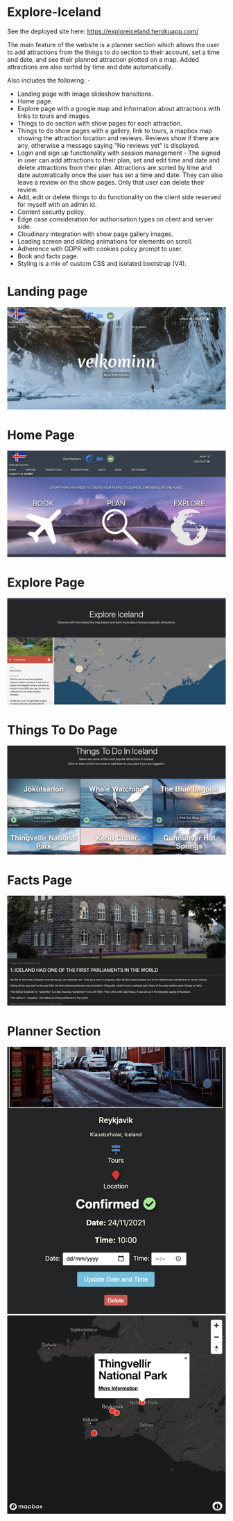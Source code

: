 # Explore-Iceland

See the deployed site here: https://exploreiceland.herokuapp.com/

The main feature of the website is a planner section which allows the user to add attractions from the things to do section to their account, set a time and date, and see their planned attraction plotted on a map. Added attractions are also sorted by time and date automatically.

Also includes the following: -
- Landing page with image slideshow transitions.
- Home page.
- Explore page with a google map and information about attractions with links to tours and images. 
- Things to do section with show pages for each attraction.
- Things to do show pages with a gallery, link to tours, a mapbox map showing the attraction location and reviews. Reviews show if there are any, otherwise a message saying "No reviews yet" is displayed.
- Login and sign up functionality with session management - The signed in user can add attractions to their plan, set and edit time and date and delete attractions from their plan. Attractions are sorted by time and date automatically once the user has set a time and date. They can also leave a review on the show pages. Only that user can delete their review.  
- Add, edit or delete things to do functionality on the client side reserved for myself with an admin id.
- Content security policy.
- Edge case consideration for authorisation types on client and server side.
- Cloudinary integration with show page gallery images.
- Loading screen and sliding animations for elements on scroll.
- Adherence with GDPR with cookies policy prompt to user.
- Book and facts page.
- Styling is a mix of custom CSS and isolated bootstrap (V4).

# Landing page
![](site_images/1_landing.png)

# Home Page
![](site_images/1.1_home.png)

# Explore Page
![](site_images/2_explore.png)

# Things To Do Page
![](site_images/3_thingstodo.png)

# Facts Page
![](site_images/4_facts.png)

# Planner Section
![](site_images/5_myplanner1.png)
![](site_images/5_myplanner2.png)
